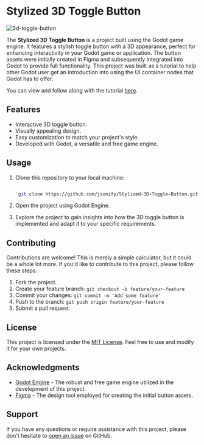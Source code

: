 # Stylized 3D Toggle Button
![3d-toggle-button](https://github.com/jsonify/3D-Toggle-Button/assets/1201529/3c94257c-3a30-4a1e-ba07-52256cac65a4)


The **Stylized 3D Toggle Button** is a project built using the Godot game engine. It features a stylish toggle button with a 3D appearance, perfect for enhancing interactivity in your Godot game or application. The button assets were initially created in Figma and subsequently integrated into Godot to provide full functionality. This project was built as a tutorial to help other Godot user get an introduction into using the UI container nodes that Godot has to offer.

You can view and follow along with the tutorial [here](https://youtu.be/L_M8jebQWOQ).

## Features

*   Interactive 3D toggle button.
*   Visually appealing design.
*   Easy customization to match your project's style.
*   Developed with Godot, a versatile and free game engine.

## Usage

1.  Clone this repository to your local machine:
    
    ```bash
    
    `git clone https://github.com/jsonify/Stylized-3D-Toggle-Button.git`
    
2.  Open the project using Godot Engine.
    
3.  Explore the project to gain insights into how the 3D toggle button is implemented and adapt it to your specific requirements.
    

## Contributing

Contributions are welcome! This is merely a simple calculator, but it could be a whole lot more. If you'd like to contribute to this project, please follow these steps:

1. Fork the project.
2. Create your feature branch: `git checkout -b feature/your-feature`
3. Commit your changes: `git commit -m 'Add some feature'`
4. Push to the branch: `git push origin feature/your-feature`
5. Submit a pull request.

## License

This project is licensed under the [MIT License](LICENSE.md). Feel free to use and modify it for your own projects.

## Acknowledgments

*   [Godot Engine](https://godotengine.org/) - The robust and free game engine utilized in the development of this project.
*   [Figma](https://www.figma.com/) - The design tool employed for creating the initial button assets.

## Support

If you have any questions or require assistance with this project, please don't hesitate to [open an issue](https://github.com/your-username/Stylized-3D-Toggle-Button/issues) on GitHub.
